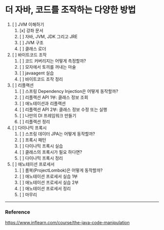 # 더 자바, 코드를 조작하는 다양한 방법

1. [ ] JVM 이해하기
   1. [x] 강좌 문서
   2. [ ] 자바, JVM, JDK 그리고 JRE
   3. [ ] JVM 구조
   4. [ ] 클래스 로더
2. [ ] 바이트코드 조작
   1. [ ] 코드 커버리지는 어떻게 측정할까?
   2. [ ] 모자에서 토끼를 꺼내는 마술
   3. [ ] javaagent 실습
   4. [ ] 바이트코드 조작 정리
3. [ ] 리플랙션
   1. [ ] 스프링 Dependency Injection은 어떻게 동작할까?
   2. [ ] 리플렉션 API 1부: 클래스 정보 조회
   3. [ ] 애노테이션과 리플랙션
   4. [ ] 리플렉션 API 2부: 클래스 정보 수정 또는 실행
   5. [ ] 나만의 DI 프레임워크 만들기
   6. [ ] 리플렉션 정리
4. [ ] 다이나믹 프록시
   1. [ ] 스프링 데이터 JPA는 어떻게 동작할까?
   2. [ ] 프록시 패턴
   3. [ ] 다이나믹 프록시 실습
   4. [ ] 클래스의 프록시가 필요 하다면?
   5. [ ] 다이나믹 프록시 정리
5. [ ] 애노테이션 프로세서
   1. [ ] 롬복(ProjectLombok)은 어떻게 동작할까?
   2. [ ] 애노테이션 프로세서 실습 1부
   3. [ ] 애노테이션 프로세서 실습 2부
   4. [ ] 애노테이션 프로세서 정리
   5. [ ] 마무리

<hr>  

### Reference
https://www.inflearn.com/course/the-java-code-manipulation